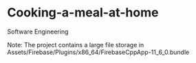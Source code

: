 # Cooking-a-meal-at-home
 Software Engineering

Note: The project contains a large file storage in Assets/Firebase/Plugins/x86_64/FirebaseCppApp-11_6_0.bundle
